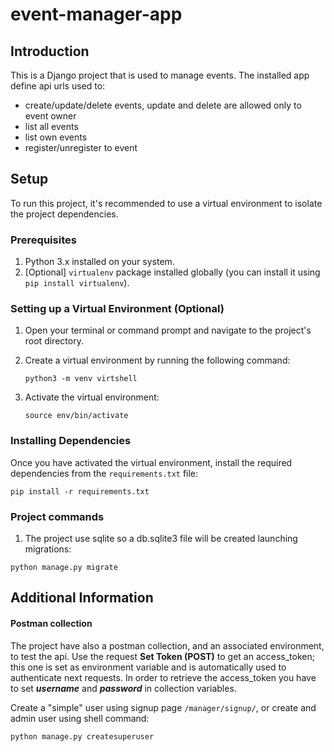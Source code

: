 # event-manager-app

## Introduction

This is a Django project that is used to manage events.
The installed app define api urls used to:
- create/update/delete events, update and delete are allowed only to event owner
- list all events
- list own events
- register/unregister to event


## Setup

To run this project, it's recommended to use a virtual environment to isolate the project dependencies.

### Prerequisites

1. Python 3.x installed on your system.
2. [Optional] `virtualenv` package installed globally (you can install it using `pip install virtualenv`).

### Setting up a Virtual Environment (Optional)

1. Open your terminal or command prompt and navigate to the project's root directory.

2. Create a virtual environment by running the following command:
   ```
   python3 -m venv virtshell
   ```

3. Activate the virtual environment:
   ```
   source env/bin/activate
   ```

### Installing Dependencies

Once you have activated the virtual environment, install the required dependencies from the `requirements.txt` file:
```
pip install -r requirements.txt
```

### Project commands

1. The project use sqlite so a db.sqlite3 file will be created launching migrations:
```
python manage.py migrate
```

## Additional Information

#### Postman collection
The project have also a postman collection, and an associated environment, to test the api.
Use the request **Set Token (POST)** to get an access_token; this one is set as environment variable and is automatically used to authenticate next requests.
In order to retrieve the access_token you have to set **_username_** and **_password_** in collection variables.

Create a "simple" user using signup page `/manager/signup/`, or create and admin user using shell command: 
```
python manage.py createsuperuser
```

